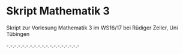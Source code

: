 # Skript Mathematik 3
Skript zur Vorlesung Mathematik 3 im WS16/17 bei Rüdiger Zeller, Uni Tübingen

-.-.-.-.-.-.-.-.-.-.-.-.-.-.-.-.-.-.-
